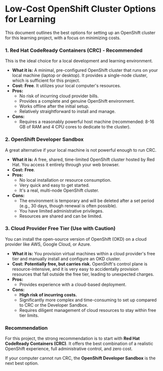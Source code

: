 # Low-Cost OpenShift Cluster Options for Learning

This document outlines the best options for setting up an OpenShift cluster for this learning project, with a focus on minimizing costs.

### 1. Red Hat CodeReady Containers (CRC) - Recommended

This is the ideal choice for a local development and learning environment.

*   **What it is:** A minimal, pre-configured OpenShift cluster that runs on your local machine (laptop or desktop). It provides a single-node cluster, which is sufficient for this project.
*   **Cost:** **Free**. It utilizes your local computer's resources.
*   **Pros:**
    *   No risk of incurring cloud provider bills.
    *   Provides a complete and genuine OpenShift environment.
    *   Works offline after the initial setup.
    *   Relatively straightforward to install and manage.
*   **Cons:**
    *   Requires a reasonably powerful host machine (recommended: 8-16 GB of RAM and 4 CPU cores to dedicate to the cluster).

### 2. OpenShift Developer Sandbox

A great alternative if your local machine is not powerful enough to run CRC.

*   **What it is:** A free, shared, time-limited OpenShift cluster hosted by Red Hat. You access it entirely through your web browser.
*   **Cost:** **Free**.
*   **Pros:**
    *   No local installation or resource consumption.
    *   Very quick and easy to get started.
    *   It's a real, multi-node OpenShift cluster.
*   **Cons:**
    *   The environment is temporary and will be deleted after a set period (e.g., 30 days, though renewal is often possible).
    *   You have limited administrative privileges.
    *   Resources are shared and can be limited.

### 3. Cloud Provider Free Tier (Use with Caution)

You can install the open-source version of OpenShift (OKD) on a cloud provider like AWS, Google Cloud, or Azure.

*   **What it is:** You provision virtual machines within a cloud provider's free tier and manually install and configure an OKD cluster.
*   **Cost:** **Potentially free, but carries risk.** OpenShift's control plane is resource-intensive, and it is very easy to accidentally provision resources that fall outside the free tier, leading to unexpected charges.
*   **Pros:**
    *   Provides experience with a cloud-based deployment.
*   **Cons:**
    *   **High risk of incurring costs.**
    *   Significantly more complex and time-consuming to set up compared to CRC or the Developer Sandbox.
    *   Requires diligent management of cloud resources to stay within free tier limits.

### Recommendation

For this project, the strong recommendation is to start with **Red Hat CodeReady Containers (CRC)**. It offers the best combination of a realistic OpenShift experience, full administrative control, and zero cost.

If your computer cannot run CRC, the **OpenShift Developer Sandbox** is the next best option.
